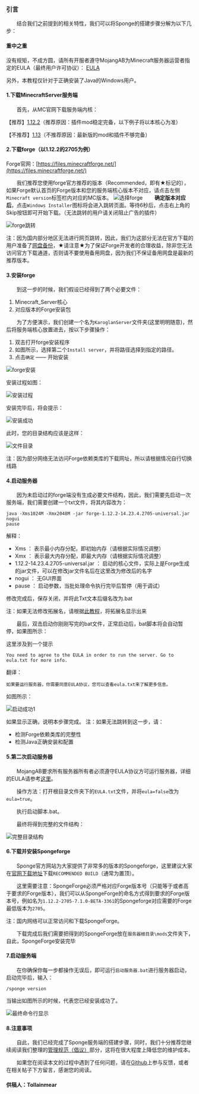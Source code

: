 ### 引言
&emsp;&emsp;结合我们之前提到的相关特性，我们可以将Sponge的搭建步骤分解为以下几步：
#### 重中之重
没有规矩，不成方圆，请所有开服者遵守MojangAB为Minecraft服务器运营者指定的EULA（最终用户许可协议）：
[EULA](https://account.mojang.com/documents/minecraft_eula)

另外，本教程仅针对于正确安装了Java的Windows用户。
#### 1.下载MinecraftServer服务端
&emsp;&emsp;首先，从MC官网下载服务端内核：

【推荐】[1.12.2](http://s3.amazonaws.com/Minecraft.Download/versions/1.12.2/minecraft_server.1.12.2.jar)（推荐原因：插件mod稳定完备，以下例子将以本核心为准）

【不推荐】[1.13](https://launcher.mojang.com/mc/game/1.13/server/d0caafb8438ebd206f99930cfaecfa6c9a13dca0/server.jar)（不推荐原因：最新版的mod和插件不够完备）

#### 2.下载forge（以1.12.2的2705为例）
Forge官网：[https://files.minecraftforge.net/](https://files.minecraftforge.net/)

&emsp;&emsp;我们推荐您使用forge官方推荐的版本（Recommended，即有★标记的），如果Forge默认首页的Forge版本和您的服务端核心版本不对应，请点击左侧`Minecraft version`标签栏内对应的MC版本。
![选择forge](https://github.com/Tollainmear/Guide-book-for-sponginism-survivors/blob/master/%E5%9B%BE%E4%BE%8B/%E6%90%AD%E5%BB%BASponge%E6%9C%8D%E5%8A%A1%E7%AB%AF/%E4%B8%8B%E8%BD%BDforge.png?raw=true)
&emsp;&emsp;**确定版本对应后**，点击`Windows Installer`图标将会进入跳转页面。等待6秒后，点击右上角的Skip按钮即可开始下载。（无法跳转的用户请关闭阻止广告的插件）

![forge跳转](https://raw.githubusercontent.com/Tollainmear/Guide-book-for-sponginism-survivors/master/%E5%9B%BE%E4%BE%8B/%E6%90%AD%E5%BB%BASponge%E6%9C%8D%E5%8A%A1%E7%AB%AF/forge%E4%B8%8B%E8%BD%BD-%E8%B7%B3%E8%BD%AC%E7%95%8C%E9%9D%A2.png)

注：因为国内部分地区无法进行网页跳转，因此，我们为这部分无法在官方下载的用户准备了[网盘备份](https://pan.baidu.com/s/1bMcI0wJ16lbAI-Xfbvb4Wg)，★请注意★为了保证Forge开发者的合理收益，除非您无法访问官方下载通道，否则请不要使用备用网盘，因为我们不保证备用网盘是最新的推荐版本。

#### 3.安装forge
&emsp;&emsp;到这一步的时候，我们假设已经得到了两个必要文件：
1. Minecraft_Server核心
2. 对应版本的Forge安装包

&emsp;&emsp;为了方便演示，我们创建一个名为`KaroglanServer`文件夹(这里明明随意)，然后将服务端核心放置进去，按以下步骤操作：
1. 双击打开forge安装程序
2. 如图所示，选择第二个`Install server`，并将路径选择到指定的路径。
3. 点击`确定` —— 开始安装

![forge安装](https://raw.githubusercontent.com/Tollainmear/Guide-book-for-sponginism-survivors/master/%E5%9B%BE%E4%BE%8B/%E6%90%AD%E5%BB%BASponge%E6%9C%8D%E5%8A%A1%E7%AB%AF/forge%E5%AE%89%E8%A3%85.png)

安装过程如图：

![安装过程](https://raw.githubusercontent.com/Tollainmear/Guide-book-for-sponginism-survivors/master/%E5%9B%BE%E4%BE%8B/%E6%90%AD%E5%BB%BASponge%E6%9C%8D%E5%8A%A1%E7%AB%AF/forge%E5%AE%89%E8%A3%85-%E7%95%8C%E9%9D%A2.png)

安装完毕后，将会提示：

![安装成功](https://raw.githubusercontent.com/Tollainmear/Guide-book-for-sponginism-survivors/master/%E5%9B%BE%E4%BE%8B/%E6%90%AD%E5%BB%BASponge%E6%9C%8D%E5%8A%A1%E7%AB%AF/forge%E5%AE%89%E8%A3%85-%E6%88%90%E5%8A%9F.png)

此时，您的目录结构应该是这样：

![文件目录](https://raw.githubusercontent.com/Tollainmear/Guide-book-for-sponginism-survivors/master/%E5%9B%BE%E4%BE%8B/%E6%90%AD%E5%BB%BASponge%E6%9C%8D%E5%8A%A1%E7%AB%AF/%E5%90%AF%E5%8A%A8%E5%89%8D.png)

注：因为部分网络无法访问Forge依赖类库的下载网址，所以请根据情况自行切换线路

#### 4.启动服务器
&emsp;&emsp;因为未启动过的forge端没有生成必要文件结构，因此，我们需要先启动一次服务端，我们需要创建一个txt文件，将其内容改为：

```
java -Xms1024M -Xmx2048M -jar forge-1.12.2-14.23.4.2705-universal.jar nogui
pause
```
解释：
- Xms ： 表示最小内存分配，即初始内存（请根据实际情况调整）
- Xmx ： 表示最大内存分配，即最大内存（请根据实际情况调整）
- 1.12.2-14.23.4.2705-universal.jar ： 启动的核心文件，实际上是Forge生成的jar文件，可以在修改jar文件名后在这里改为修改后的名字
- nogui ： 无GUI界面
- pause ： 启动参数，当批处理命令执行完毕后暂停（用于调试）

修改完成后，保存关闭，并将此Txt文本后缀名改为.bat

注：如果无法修改拓展名，请根据[此教程](https://jingyan.baidu.com/article/b7001fe14f5cbe0e7282ddf5.html)，将拓展名显示出来

&emsp;&emsp;最后，双击启动你刚刚写完的bat文件，正常启动后，bat脚本将会自动暂停，如果图所示：

这里涉及到一个提示
```
You need to agree to the EULA in order to run the server. Go to eula.txt for more info.
```
翻译：
```
如果要运行服务器，你需要同意EULA协议，您可以查看eula.txt来了解更多信息。
```

如图所示：

![启动成功1](https://raw.githubusercontent.com/Tollainmear/Guide-book-for-sponginism-survivors/master/%E5%9B%BE%E4%BE%8B/%E6%90%AD%E5%BB%BASponge%E6%9C%8D%E5%8A%A1%E7%AB%AF/%E5%90%AF%E5%8A%A8%E5%90%8E.png)

如果显示正确，说明本步骤完成。
注：如果无法跳转到这一步，请：
- 检测Forge依赖类库的完整性
- 检测Java正确安装和配置

#### 5.第二次启动服务器
&emsp;&emsp;MojangAB要求所有服务器所有者必须遵守EULA协议方可运行服务器，详细的EULA请参考[这里](https://account.mojang.com/documents/minecraft_eula)。

&emsp;&emsp;操作方法：打开根目录文件夹下的`EULA.txt`文件，并将`eula=false`改为`eula=true`。

&emsp;&emsp;执行启动脚本.bat。

&emsp;&emsp;最终将得到完整的文件结构：

![完整目录结构](https://raw.githubusercontent.com/Tollainmear/Guide-book-for-sponginism-survivors/master/%E5%9B%BE%E4%BE%8B/%E6%90%AD%E5%BB%BASponge%E6%9C%8D%E5%8A%A1%E7%AB%AF/%E7%AC%AC%E4%BA%8C%E6%AC%A1%E5%90%AF%E5%8A%A8%E5%AE%8C%E6%88%90.png)

#### 6.下载并安装Spongeforge
&emsp;&emsp;Sponge官方网站为大家提供了非常多的版本的Spongeforge，这里建议大家在[官网下载地址](https://www.spongepowered.org/downloads/spongeforge/stable/1.12.2)下载`RECOMMENDED BUILD`（通常为置顶）。

&emsp;&emsp;这里需要注意：SpongeForge必须严格对应Forge版本号（只能等于或者高于要求的Forge版本），我们可以从SpongeForge的命名方式得到要求的Forge版本号，例如名为`1.12.2-2705-7.1.0-BETA-3361`的Spongeforge对应需要的Forge最低版本为`2705`。

注：国内网络可以正常访问和下载SpongeForge。

&emsp;&emsp;下载完成后我们需要把得到的SpongeForge放在`服务器根目录\mods`文件夹下，自此，SpongeForge安装完毕

#### 7.启动服务端
&emsp;&emsp;在你确保你每一步都操作无误后，即可运行`启动服务器.bat`进行服务器启动，启动完毕后，输入：
```
/sponge version
```
当输出如图所示的时候，代表您已经安装成功了。

![最终命令行显示](https://raw.githubusercontent.com/Tollainmear/Guide-book-for-sponginism-survivors/master/%E5%9B%BE%E4%BE%8B/%E6%90%AD%E5%BB%BASponge%E6%9C%8D%E5%8A%A1%E7%AB%AF/%E6%9C%80%E7%BB%88%E5%91%BD%E4%BB%A4%E8%A1%8C%E6%98%BE%E7%A4%BA.png)

#### 8.注意事项
&emsp;&emsp;自此，我们已经完成了Sponge服务端的搭建步骤，同时，我们十分推荐您继续阅读我们整理的[管理规范（倡议）](未完成)部分，这将在很大程度上降低您的维护成本。

&emsp;&emsp;如果您在阅读本文的过程中遇到了任何问题，请在[Github](https://github.com/Tollainmear/Guide-book-for-sponginism-survivors/issues)上参与反馈，或者在相关帖子下方留言，感谢您的阅读。

#### 供稿人：Tollainmear